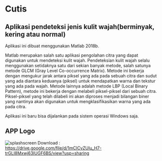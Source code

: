 # Cutis
## Aplikasi pendeteksi jenis kulit wajah(berminyak, kering atau normal)

Aplikasi ini dibuat menggunakan Matlab 2018b.<br>
<p>Matlab merupakan salah satu aplikasi pengolahan citra yang dapat digunakan untuk mendeteksi kulit wajah. Pendeteksian kulit wajah selalu menggunakan setidaknya satu dari sekian banyak metode, salah satunya metode GLCM (Gray Level Co-occurrence Matrix). Metode ini bekerja dengan mengukur jarak antara piksel yang ada pada sebuah citra dan sudut yang ada diantara keduanya (piksel) untuk mendapatkan warna dan tekstur yang ada pada wajah. Metode lainnya adalah metode LBP (Local Binary Pattern), metode ini bekerja dengan melabeli piksel-piksel dari sebuah citra. Piksel-piksel yang telah dilabeli ini akan diproses menjadi bilangan biner yang nantinya akan digunakan untuk mengklasifikasikan warna yang ada pada citra.</p>

Aplikasi ini baru bisa dijalankan pada sistem operasi Windows saja.
## APP Logo
![splashscreen](https://user-images.githubusercontent.com/45851588/129476442-0d3c58bb-c787-4201-a6b4-615e0296940e.PNG)
Download : https://drive.google.com/file/d/1mCICvZUIu_H7-trGLI8Mxwj63IUGF6BS/view?usp=sharing
